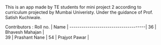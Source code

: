 This is an app made by TE students for mini project 2 according to curriculum projected by Mumbai Univeristy. 
Under the guidance of Prof. Satish Kuchiwale.

Contributors :
    Roll no.       |  Name            |
--------------------------------------|
   36              | Bhavesh Mahajan  |  
   39              | Prashant Nane    |
   54              | Prajyot Pawar    |
